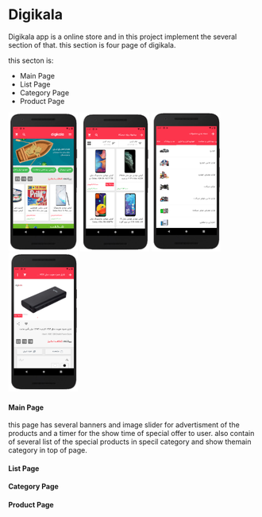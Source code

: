 # Digikala
Digikala app is a online store and in this project implement the several section of that. this section is four page of digikala.

this secton is:
*  Main Page
*  List Page
*  Category Page
*  Product Page

<img src="main.PNG"  width="140" height="280"> <img src="list.PNG"  width="140" height="280"> <img src="category.PNG"  width="140" height="280"> <img src="product.PNG"  width="140" height="280">

#### Main Page
this page has several banners and image slider for advertisment of the products and a timer for the show time of special offer to user. also contain of several list of the special products in specil category and show themain category in top of page.

#### List Page

#### Category Page

#### Product Page